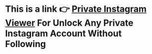 # This is a link 👉 **[Private Instagram Viewer](https://www.linkedin.com/pulse/how-view-private-instagram-profiles-using-third-party-p9aqf)** For Unlock Any Private Instagram Account Without Following
